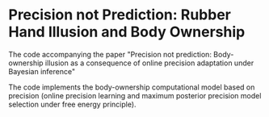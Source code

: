 # Precision not Prediction: Rubber Hand Illusion and Body Ownership
The code accompanying the paper "Precision not prediction: Body-ownership illusion as a consequence of online precision adaptation under Bayesian inference"

The code implements the body-ownership computational model based on precision (online precision learning and maximum posterior precision model selection under free energy principle).
